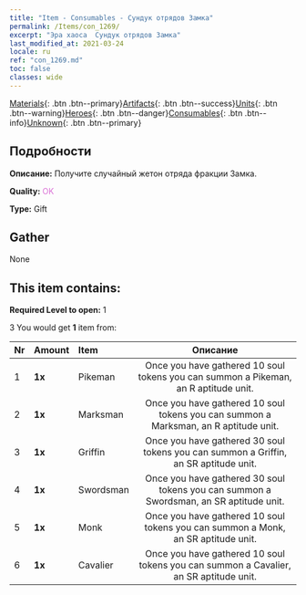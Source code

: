 ```yaml
---
title: "Item - Consumables - Сундук отрядов Замка"
permalink: /Items/con_1269/
excerpt: "Эра хаоса  Сундук отрядов Замка"
last_modified_at: 2021-03-24
locale: ru
ref: "con_1269.md"
toc: false
classes: wide
---
```

 [Materials](/ru/Items/){: .btn .btn--primary}[Artifacts](/ru/Items/Artifacts/){: .btn .btn--success}[Units](/ru/Items/Units/){: .btn .btn--warning}[Heroes](/ru/Items/Heroes/){: .btn .btn--danger}[Consumables](/ru/Items/Consumables/){: .btn .btn--info}[Unknown](/ru/Items/Unknown/){: .btn .btn--primary}

## Подробности
 **Описание:** Получите случайный жетон отряда фракции Замка.

 **Quality:** <span style="color: #DA70D6">OK</span>

 **Type:** Gift

## Gather

  None

## This item contains:

 **Required Level to open:** 1

 3 You would get **1** item  from:

  | Nr | Amount |     Item    | Описание |
  |:---|:-------|:------------|:-----------:|
  | 1 |  **1x** | Pikeman | Once you have gathered 10 soul tokens you can summon a Pikeman, an R aptitude unit.  | 
  | 2 |  **1x** | Marksman | Once you have gathered 10 soul tokens you can summon a Marksman, an R aptitude unit.  | 
  | 3 |  **1x** | Griffin | Once you have gathered 30 soul tokens you can summon a Griffin, an SR aptitude unit.  | 
  | 4 |  **1x** | Swordsman | Once you have gathered 30 soul tokens you can summon a Swordsman, an SR aptitude unit.  | 
  | 5 |  **1x** | Monk | Once you have gathered 10 soul tokens you can summon a Monk, an SR aptitude unit.  | 
  | 6 |  **1x** | Cavalier  | Once you have gathered 10 soul tokens you can summon a Cavalier, an SR aptitude unit.  | 
